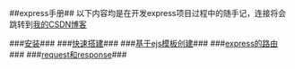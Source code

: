 ##express手册##
以下内容均是在开发express项目过程中的随手记，连接将会跳转到[我的CSDN博客](http://blog.csdn.net/rcjjian)

###[安装](http://blog.csdn.net/rcjjian/article/details/72676941)###
###[快速搭建](http://blog.csdn.net/rcjjian/article/details/72677033)###
###[基于ejs模板创建](http://blog.csdn.net/rcjjian/article/details/72677282)###
###[express的路由](http://blog.csdn.net/rcjjian/article/details/72677473)###
###[request和response](http://blog.csdn.net/rcjjian/article/details/72677539)###
